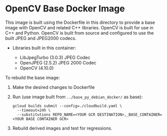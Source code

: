 # OpenCV Base Docker Image

This image is built using the Dockerfile in this directory to provide a base
image with OpenCV and related C++ libraries. OpenCV is built for use in C++ and
Python. OpenCV is built from source and configured to use the built JPEG and
JPEG2000 codecs.

- Libraries built in this container:

  *  LibJpegTurbo (3.0.3) JPEG Codec
  *  OpenJPEG (2.5.2) JPEG 2000 Codec
  *  OpenCV (4.10.0)

To rebuild the base image:

   1. Make the desired changes to Dockerfile
   2. Run (use image built from `../base_py_debian_docker/` as base):

      ```shell
      gcloud builds submit --config=./cloudbuild.yaml \
        --timeout=24h \
        --substitutions REPO_NAME=<YOUR GCR DESTINATION>,_BASE_CONTAINER=<YOUR BASE CONTAINER GCR>
      ```

   3. Rebuild derived images and test for regressions.
